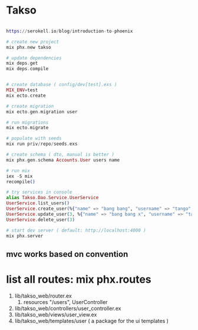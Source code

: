 # Takso
```elixir

https://serokell.io/blog/introduction-to-phoenix

# create new project
mix phx.new takso

# update dependencies
mix deps.get
mix deps.compile


# create database ( config/dev[test].exs )
MIX_ENV=test
mix ecto.create

# create migration
mix ecto.gen.migration user

# run migrations
mix ecto.migrate

# populate with seeds
mix run priv/repo/seeds.exs

# create schema ( dto, manual is better )
mix phx.gen.schema Accounts.User users name

# run mix 
iex -S mix
recompile()

# try services in console
alias Takso.Dao.Service.UserService
UserService.list_users()
UserService.create_user(%{"name" => "bang bang", "username" => "tango", "password" => "bingo"})
UserService.update_user(3, %{"name" => "bang bang x", "username" => "tangox", "password" => "bingox"})
UserService.delete_user(3)

# start dev server ( default: http://localhost:4000 )
mix phx.server

```

## mvc works based on convention
# list all routes: mix phx.routes
1. lib/takso_web/router.ex
   1. resources "/users", UserController
2. lib/takso_web/controllers/user_controller.ex
3. lib/takso_web/views/user_view.ex
4. lib/takso_web/templates/user ( a package for the ui templates )
